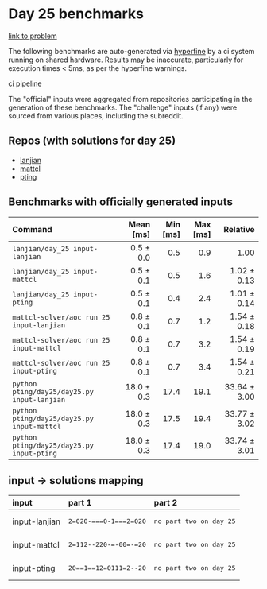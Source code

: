# Day 25 benchmarks

[link to problem](http://adventofcode.com/2022/day/25)

The following benchmarks are auto-generated via [hyperfine](https://github.com/sharkdp/hyperfine) by a ci system running on shared hardware. Results may be inaccurate, particularly for execution times < 5ms, as per the hyperfine warnings.

[ci pipeline](http://ci.papercode.net:8080/teams/aoc2022/pipelines/aoc-compare-2022)

The "official" inputs were aggregated from repositories participating in the generation of these benchmarks. The "challenge" inputs (if any) were sourced from various places, including the subreddit.

## Repos (with solutions for day 25)


- [lanjian](https://github.com/LanJian/aoc-2022)
- [mattcl](https://github.com/mattcl/aoc2022)
- [pting](https://github.com/pting/aoc2022)

## Benchmarks with officially generated inputs
| Command | Mean [ms] | Min [ms] | Max [ms] | Relative |
|:---|---:|---:|---:|---:|
| `lanjian/day_25 input-lanjian` | 0.5 ± 0.0 | 0.5 | 0.9 | 1.00 |
| `lanjian/day_25 input-mattcl` | 0.5 ± 0.1 | 0.5 | 1.6 | 1.02 ± 0.13 |
| `lanjian/day_25 input-pting` | 0.5 ± 0.1 | 0.4 | 2.4 | 1.01 ± 0.14 |
| `mattcl-solver/aoc run 25 input-lanjian` | 0.8 ± 0.1 | 0.7 | 1.2 | 1.54 ± 0.18 |
| `mattcl-solver/aoc run 25 input-mattcl` | 0.8 ± 0.1 | 0.7 | 3.2 | 1.54 ± 0.19 |
| `mattcl-solver/aoc run 25 input-pting` | 0.8 ± 0.1 | 0.7 | 3.4 | 1.54 ± 0.21 |
| `python pting/day25/day25.py input-lanjian` | 18.0 ± 0.3 | 17.4 | 19.1 | 33.64 ± 3.00 |
| `python pting/day25/day25.py input-mattcl` | 18.0 ± 0.3 | 17.5 | 19.4 | 33.77 ± 3.02 |
| `python pting/day25/day25.py input-pting` | 18.0 ± 0.3 | 17.4 | 19.0 | 33.74 ± 3.01 |

## input -> solutions mapping
|input|part 1|part 2|
|:---|:---|:---|
|input-lanjian|<pre>2=020-===0-1===2=020</pre>|<pre>no part two on day 25</pre>|
|input-mattcl|<pre>2=112--220-=-00=-=20</pre>|<pre>no part two on day 25</pre>|
|input-pting|<pre>20==1==12=0111=2--20</pre>|<pre>no part two on day 25</pre>|
